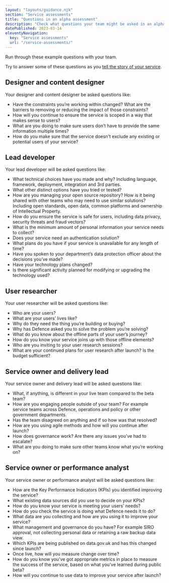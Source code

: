 ```yaml
---
layout: "layouts/guidance.njk"
section: "Service assessments"
title: "Questions in an alpha assessment"
description: "Check what questions your team might be asked in an alpha service assessment."
datePublished: 2023-03-14
eleventyNavigation:
  key: "Service assessments"
  url: "/service-assessments/"
---
```


Run through these example questions with your team. 

Try to answer some of these questions as you [tell the story of your service](/service-assessments/tell-the-story-of-your-service). 

## Designer and content designer 

Your designer and content designer be asked questions like:

- Have the constraints you’re working within changed? What are the barriers to removing or reducing the impact of those constraints?
- How will you continue to ensure the service is scoped in a way that makes sense to users?  
- What are you doing to make sure users don’t have to provide the same information multiple times? 
- How do you make sure that the service doesn't exclude any existing or potential users of your service?


## Lead developer 

Your lead developer will be asked questions like:


- What technical choices have you made and why? Including language, framework, deployment, integration and 3rd parties.
- What other distinct options have you tried or tested?
- How are you managing your open source repository? How is it being shared with other teams who may need to use similar solutions? Including open standards, open data, common platforms and ownership of Intellectual Property. 
- How do you ensure the service is safe for users, including data privacy, security threats and fraud vectors?
- What is the minimum amount of personal information your service needs to collect?
- Does your service need an authentication solution?
- What plans do you have if your service is unavailable for any length of time? 
- Have you spoken to your department’s data protection officer about the decisions you’ve made?
- Have your technology plans changed?
- Is there significant activity planned for modifying or upgrading the technology used?


## User researcher 

Your user researcher will be asked questions like:

- Who are your users? 
- What are your users’ lives like? 
- Why do they need the thing you’re building or buying? 
- Why has Defence asked you to solve the problem you’re solving? 
- What do you know about the offline parts of your user’s journey? 
- How do you know your service joins up with those offline elements? 
- Who are you inviting to your user research sessions?
- What are your continued plans for user research after launch? Is the budget sufficient?

## Service owner and delivery lead

Your service owner and delivery lead will be asked questions like:

- What, if anything, is different in your live team compared to the beta team?
- How are you engaging people outside of your team? For example service teams across Defence, operations and policy or other government departments. 
- Has the team disagreed on anything and if so how was that resolved?
- How are you using agile methods and how will you continue after launch?
- How does governance work? Are there any issues you’ve had to escalate?
- What are you doing to make sure other teams know what you’re working on?


## Service owner or performance analyst

Your service owner or performance analyst will be asked questions like: 

- How are the Key Performance Indicators (KPIs) you identified improving the service?
- What existing data sources did you use to decide on your KPIs?
- How do you know your service is meeting your users’ needs?
- How do you check the service is doing what Defence needs it to do?
- What data are you collecting and how are you using it to improve your service?
- What management and governance do you have? For example SIRO approval, not collecting personal data or retaining a raw backup data view.
- Which KPIs are being published on data.gov.uk and has this changed since launch? 
- Once live, how will you measure change over time?
- How do you know you’ve got appropriate metrics in place to measure the success of the service, based on what you’ve learned during public beta?
- How will you continue to use data to improve your service after launch?
